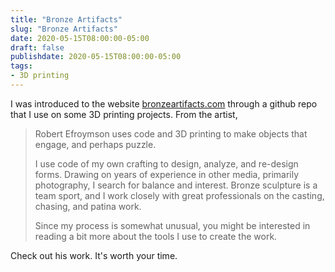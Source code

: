 ```yaml
---
title: "Bronze Artifacts"
slug: "Bronze Artifacts"
date: 2020-05-15T08:00:00-05:00
draft: false
publishdate: 2020-05-15T08:00:00-05:00
tags:
- 3D printing
---
```


I was introduced to the website [bronzeartifacts.com][1] through a github repo that I use on some 3D printing projects. From the artist,

>Robert Efroymson uses code and 3D printing to make objects that engage, and perhaps puzzle.
>
>I use code of my own crafting to design, analyze, and re-design forms.  Drawing on years of experience in other media, primarily photography, I search for balance and interest. Bronze sculpture is a team sport, and I work closely with great professionals on the casting, chasing, and patina work.
>
>Since my process is somewhat unusual, you might be interested in reading a bit more about the tools I use to create the work.

Check out his work. It's worth your time.

[1]: https://bronzeartifacts.com

